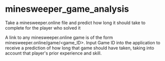 # minesweeper_game_analysis
Take a minesweeper.online file and predict how long it should take to complete for the player who solved it

A link to any minesweeper.online game is of the form minesweeper.online/game/<game_ID>. 
Input Game ID into the application to receive a prediction of how long that game should have taken, taking into account that player's prior experience and skill. 
